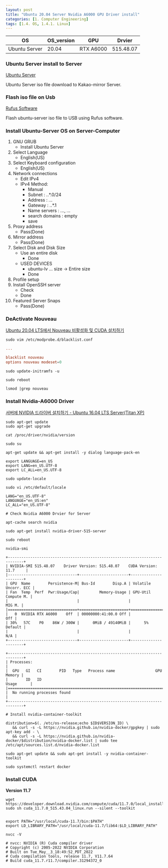```yaml
---
layout: post
title: "Ubuntu 20.04 Server Nvidia A6000 GPU Driver install"
categories: [1. Computer Engineering]
tags: [1.4. OS, 1.4.1. Linux]
---
```


|OS|OS_version|GPU|Drvier|
|--|----------|---|------|
|Ubuntu Server|20.04|RTX A6000|515.48.07|

### Ubuntu Server install to Server

[Ubuntu Server](https://mirror.kakao.com/ubuntu-releases/20.04/)

Ubuntu Server iso file download to Kakao-mirror Server.

### Flash iso file on Usb

[Rufus Software](https://rufus.ie/en/)

Flash ubuntu-server iso file to USB using Rufus software.

### Install Ubuntu-Server OS on Server-Computer

1. GNU GRUB
    * Install Ubuntu Server
2. Select Language
    * English(US)
3. Select Keyboard configuration
    * English(US)
4. Network connections
    * Edit IPv4
    * IPv4 Method:
        * Manual
        * Subnet : *.*.*.0/24
        * Address : *.*.*.*
        * Gateway : *.*.*.1
        * Name servers : *.*.*.*, *.*.*.*
        * search domains : empty
        * save
5. Proxy address
    * Pass(Done)
6. Mirror address
    * Pass(Done)
7. Select Disk and Disk Size
    * Use an entire disk
        * Done
    * USED DEVICES
        * ubuntu-lv ... size -> Entire size
        * Done
8. Profile setup
9. Install OpenSSH server
    * Check
    * Done
10. Featured Server Snaps
    * Pass(Done)

### DeActivate Nouveau

[Ubuntu 20.04 LTS에서 Nouveau 비활성화 및 CUDA 설치하기](https://lee-jaewon.github.io/ubuntu/CUDA/)

```ubuntu-server
sudo vim /etc/modprobe.d/blacklist.conf
```

```blacklist.conf
...

blacklist nouveau
options nouveau modeset=0
```

```ubuntu-server
sudo update-initramfs -u

sudo reboot

lsmod |grep nouveau
```

### Install Nvidia-A6000 Driver

[서버에 NVIDIA 드라이버 설치하기 - Ubuntu 16.04 LTS Server(Titan XP)](https://devyurim.github.io/development%20environment/ubuntu/2018/05/24/ubuntu-2.html)

```ubuntu-server
sudo apt-get update
sudo apt-get upgrade

cat /proc/driver/nvidia/version

sudo su

apt-get update && apt-get install -y dialog language-pack-en

export LANGUAGE=en_US
export LANG=en_US.UTF-8
export LC_ALL=en_US.UTF-8

sudo update-locale

sudo vi /etc/default/locale
```

```locale
LANG="en_US.UTF-8"
LANGUAGE="en_US:en"
LC_ALL="en_US.UTF-8"
```

```ubuntu-server
# Check Nvidia A6000 Drvier for Server

apt-cache search nvidia

sudo apt-get install nvidia-driver-515-server

sudo reboot

nvidia-smi

+-----------------------------------------------------------------------------+
| NVIDIA-SMI 515.48.07    Driver Version: 515.48.07    CUDA Version: 11.7     |
|-------------------------------+----------------------+----------------------+
| GPU  Name        Persistence-M| Bus-Id        Disp.A | Volatile Uncorr. ECC |
| Fan  Temp  Perf  Pwr:Usage/Cap|         Memory-Usage | GPU-Util  Compute M. |
|                               |                      |               MIG M. |
|===============================+======================+======================|
|   0  NVIDIA RTX A6000    Off  | 00000000:41:00.0 Off |                  Off |
| 30%   57C    P0    86W / 300W |      0MiB / 49140MiB |      5%      Default |
|                               |                      |                  N/A |
+-------------------------------+----------------------+----------------------+

+-----------------------------------------------------------------------------+
| Processes:                                                                  |
|  GPU   GI   CI        PID   Type   Process name                  GPU Memory |
|        ID   ID                                                   Usage      |
|=============================================================================|
|  No running processes found                                                 |
+-----------------------------------------------------------------------------+

# Install nvidia-container-toolkit

distribution=$(. /etc/os-release;echo $ID$VERSION_ID) \
   && curl -s -L https://nvidia.github.io/nvidia-docker/gpgkey | sudo apt-key add - \
   && curl -s -L https://nvidia.github.io/nvidia-docker/$distribution/nvidia-docker.list | sudo tee /etc/apt/sources.list.d/nvidia-docker.list

sudo apt-get update && sudo apt-get install -y nvidia-container-toolkit

sudo systemctl restart docker
```

### Install CUDA

**Version 11.7**

```ubuntu-server
wget https://developer.download.nvidia.com/compute/cuda/11.7.0/local_installers/cuda_11.7.0_515.43.04_linux.run
sudo sh cuda_11.7.0_515.43.04_linux.run --silent --toolkit


export PATH="/usr/local/cuda-11.7/bin:$PATH"
export LD_LIBRARY_PATH="/usr/local/cuda-11.7/lib64:$LD_LIBRARY_PATH"

nvcc -V

# nvcc: NVIDIA (R) Cuda compiler driver
# Copyright (c) 2005-2022 NVIDIA Corporation
# Built on Tue_May__3_18:49:52_PDT_2022
# Cuda compilation tools, release 11.7, V11.7.64
# Build cuda_11.7.r11.7/compiler.31294372_0
```